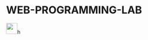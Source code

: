 # WEB-PROGRAMMING-LAB

<img src="ttps://github.com/Athmajanaji/WEB-PROGRAMMING-LAB/blob/main/DBMS-CET/moongo_db/mongo.py.png" width="30px">h
